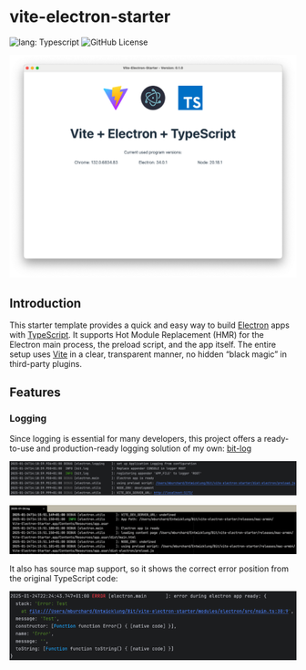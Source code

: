 # vite-electron-starter

![lang: Typescript](https://img.shields.io/badge/crafted_with-Typescript-blue?logo=typescript)
![GitHub License](https://img.shields.io/github/license/mburchard/bit-log)

![the app running](documentation/img/app.png)

## Introduction
This starter template provides a quick and easy way to build [Electron](https://www.electronjs.org/) apps with [TypeScript](https://www.typescriptlang.org/).
It supports Hot Module Replacement (HMR) for the Electron main process, the preload script, and the app itself.
The entire setup uses [Vite](https://vite.dev/) in a clear, transparent manner, no hidden “black magic” in third-party plugins.

## Features
### Logging
Since logging is essential for many developers, this project offers a ready-to-use and production-ready logging solution of my own: [bit-log](https://github.com/MBurchard/bit-log)

![Console logging](documentation/img/console_logging.png)

![File logging](documentation/img/file_logging.png)

It also has source map support, so it shows the correct error position from the original TypeScript code:

![File logging](documentation/img/sourcemap_support.png)
